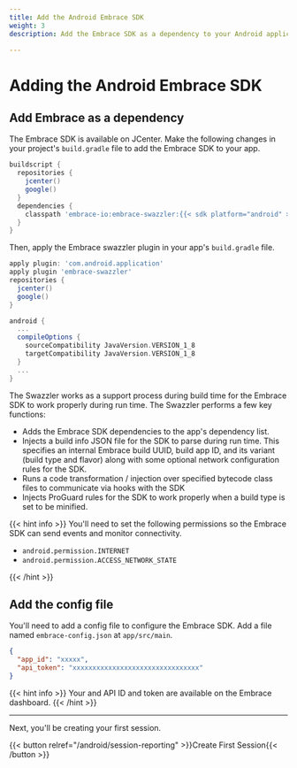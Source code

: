 ```yaml
---
title: Add the Android Embrace SDK
weight: 3
description: Add the Embrace SDK as a dependency to your Android application

---
```

# Adding the Android Embrace SDK

## Add Embrace as a dependency

The Embrace SDK is available on JCenter. Make the following changes in your
project's `build.gradle` file to add the Embrace SDK to your app.

```groovy
buildscript {
  repositories {
    jcenter()
    google()
  }
  dependencies {
    classpath 'embrace-io:embrace-swazzler:{{< sdk platform="android" >}}'
  }
}
```

Then, apply the Embrace swazzler plugin in your app's `build.gradle` file.

```groovy
apply plugin: 'com.android.application'
apply plugin 'embrace-swazzler'
repositories {
  jcenter()
  google()
}

android {
  ...
  compileOptions {
    sourceCompatibility JavaVersion.VERSION_1_8
    targetCompatibility JavaVersion.VERSION_1_8
  }
  ...
}

```

The Swazzler works as a support process during build time for the Embrace SDK to work properly during run time.
The Swazzler performs a few key functions:
* Adds the Embrace SDK dependencies to the app's dependency list.
* Injects a build info JSON file for the SDK to parse during run time. This specifies an internal Embrace build UUID, build app ID, and its variant (build type and flavor) along with some optional network configuration rules for the SDK.
* Runs a code transformation / injection over specified bytecode class files to communicate via hooks with the SDK
* Injects ProGuard rules for the SDK to work properly when a build type is set to be minified.

{{< hint info >}}
You'll need to set the following permissions so the Embrace SDK can send events
and monitor connectivity. 

* `android.permission.INTERNET`
* `android.permission.ACCESS_NETWORK_STATE`

{{< /hint >}}

## Add the config file

You'll need to add a config file to configure the Embrace SDK. Add a file named
`embrace-config.json` at `app/src/main`.

```json
{
  "app_id": "xxxxx",
  "api_token": "xxxxxxxxxxxxxxxxxxxxxxxxxxxxxxxx"
}
```

{{< hint info >}}
Your and API ID and token are available on the Embrace dashboard.
{{< /hint >}}

---

Next, you'll be creating your first session.

{{< button relref="/android/session-reporting" >}}Create First Session{{< /button >}}